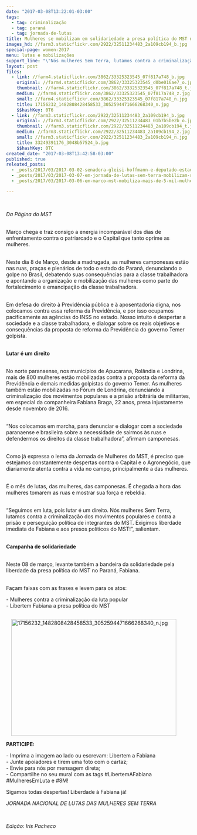 ```yaml
---
date: "2017-03-08T13:22:01-03:00"
tags:
  - tag: criminalização
  - tag: paraná
  - tag: jornada-de-lutas
title: Mulheres se mobilizam em solidariedade a presa política do MST no Paraná
images_hd: //farm3.staticflickr.com/2922/32511234483_2a109cb194_b.jpg
special-page: women-2017
menu: lutas e mobilizações
support_line: "\"Nós mulheres Sem Terra, lutamos contra a criminalização dos movimentos populares e contra a prisão e perseguição política de integrantes do MST\""
layout: post
files:
  - link: //farm4.staticflickr.com/3862/33325323545_07f817a748_b.jpg
    original: //farm4.staticflickr.com/3862/33325323545_d0be016ae7_o.jpg
    thumbnail: //farm4.staticflickr.com/3862/33325323545_07f817a748_t.jpg
    medium: //farm4.staticflickr.com/3862/33325323545_07f817a748_z.jpg
    small: //farm4.staticflickr.com/3862/33325323545_07f817a748_n.jpg
    title: 17156232_1482808428458533_3052594471666268340_n.jpg
    $$hashKey: 0T6
  - link: //farm3.staticflickr.com/2922/32511234483_2a109cb194_b.jpg
    original: //farm3.staticflickr.com/2922/32511234483_01b7b5be2b_o.jpg
    thumbnail: //farm3.staticflickr.com/2922/32511234483_2a109cb194_t.jpg
    medium: //farm3.staticflickr.com/2922/32511234483_2a109cb194_z.jpg
    small: //farm3.staticflickr.com/2922/32511234483_2a109cb194_n.jpg
    title: 33249391176_3048b57524_b.jpg
    $$hashKey: 0TC
created_date: "2017-03-08T13:42:58-03:00"
published: true
releated_posts:
  - _posts/2017/03/2017-03-02-senadora-gleisi-hoffmann-e-deputado-estadual-professor-lemos-visitam-presos-politicos-do-mst-no-parana.md
  - _posts/2017/03/2017-03-07-em-jornada-de-lutas-sem-terra-mobilizam-se-no-parana.md
  - _posts/2017/03/2017-03-06-em-marco-mst-mobiliza-mais-de-5-mil-mulheres-no-interior-e-na-capital-baiana.md

---
```

<p>&nbsp;</p>

<p><em>Da P&aacute;gina do MST&nbsp;</em></p>

<p><br />
Mar&ccedil;o chega e traz consigo a energia incompar&aacute;vel dos dias de enfrentamento contra o patriarcado e o Capital que tanto oprime as mulheres.</p>

<p><br />
Neste dia 8 de Mar&ccedil;o, desde a madrugada, as mulheres camponesas est&atilde;o nas ruas, pra&ccedil;as e plen&aacute;rios de todo o estado do Paran&aacute;, denunciando o golpe no Brasil, debatendo suas consequ&ecirc;ncias para a classe trabalhadora e apontando a organiza&ccedil;&atilde;o e mobiliza&ccedil;&atilde;o das mulheres como parte do fortalecimento e emancipa&ccedil;&atilde;o da classe trabalhadora.</p>

<p><br />
Em defesa do direito &agrave; Previd&ecirc;ncia p&uacute;blica e &agrave; aposentadoria digna, nos colocamos contra essa reforma da Previd&ecirc;ncia, e por isso ocupamos pacificamente as ag&ecirc;ncias do INSS no estado. Nosso intuito &eacute; despertar a sociedade e a classe trabalhadora, e dialogar sobre os reais objetivos e consequ&ecirc;ncias da proposta de reforma da Previd&ecirc;ncia do governo Temer golpista.</p>

<p><br />
<strong>Lutar &eacute; um direito&nbsp;</strong></p>

<p><br />
No norte paranaense, nos munic&iacute;pios de Apucarana, Rol&acirc;ndia e Londrina, mais de 800 mulheres est&atilde;o mobilizadas contra a proposta da reforma da Previd&ecirc;ncia e demais medidas golpistas do governo Temer. As mulheres tamb&eacute;m est&atilde;o mobilizadas no F&oacute;rum de Londrina, denunciando a criminaliza&ccedil;&atilde;o dos movimentos populares e a pris&atilde;o arbitr&aacute;ria de militantes, em especial da companheira Fabiana Braga, 22 anos, presa injustamente desde novembro de 2016.</p>

<p><br />
&ldquo;Nos colocamos em marcha, para denunciar e dialogar com a sociedade paranaense e brasileira sobre a necessidade de sairmos &agrave;s ruas e defendermos os direitos da classe trabalhadora&rdquo;, afirmam camponesas.&nbsp;</p>

<p><br />
Como j&aacute; expressa o lema da Jornada de Mulheres do MST, &eacute; preciso que estejamos constantemente despertas contra o Capital e o Agroneg&oacute;cio, que diariamente atenta contra a vida no campo, principalmente a das mulheres.</p>

<p><br />
&Eacute; o m&ecirc;s de lutas, das mulheres, das camponesas. &Eacute; chegada a hora das mulheres tomarem as ruas e mostrar sua for&ccedil;a e rebeldia.</p>

<p><br />
&ldquo;Seguimos em luta, pois lutar &eacute; um direito. N&oacute;s mulheres Sem Terra, lutamos contra a criminaliza&ccedil;&atilde;o dos movimentos populares e contra a pris&atilde;o e persegui&ccedil;&atilde;o pol&iacute;tica de integrantes do MST. Exigimos liberdade imediata de Fabiana e aos presos pol&iacute;ticos do MST!&rdquo;, salientam.</p>

<p><br />
<strong>Campanha de solidariedade&nbsp;</strong></p>

<p><br />
Neste 08 de mar&ccedil;o, levante tamb&eacute;m a bandeira da solidariedade pela liberdade da presa pol&iacute;tica do MST no Paran&aacute;, Fabiana.</p>

<p><br />
Fa&ccedil;am faixas com as frases e levem para os atos:</p>

<p>- Mulheres contra a criminaliza&ccedil;&atilde;o da luta popular<br />
- Libertem Fabiana a presa pol&iacute;tica do MST</p>

<figure class="image" style="float:right"><img alt="17156232_1482808428458533_3052594471666268340_n.jpg" height="318" src="//farm4.staticflickr.com/3862/33325323545_07f817a748_b.jpg" width="450" />
<figcaption></figcaption>
</figure>

<p><br />
<strong>PARTICIPE:</strong></p>

<p>- Imprima a imagem ao lado ou escrevam: Libertem a Fabiana<br />
- Junte apoiadores e tirem uma foto com o cartaz;<br />
- Envie para n&oacute;s por mensagem direta;<br />
- Compartilhe no seu mural com as tags #LibertemAFabiana #MulheresEmLuta e #8M!</p>

<p>Sigamos todas despertas! Liberdade &agrave; Fabiana j&aacute;!</p>

<p><em>JORNADA NACIONAL DE LUTAS DAS MULHERES SEM TERRA</em></p>

<p>&nbsp;</p>

<p><em>Edi&ccedil;&atilde;o: Iris Pacheco</em></p>

